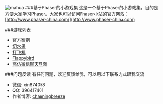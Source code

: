 ![mahua](http://www.phaser-china.com/images/logo.png)
###基于Phaser的小游戏集
这是一个基于Phaser的小游戏集，目的是方便大家学习Phaser。大家也可以访问Phaser小站的官方网站：[http://www.phaser-china.com/](http://www.phaser-china.com) 

###游戏列表
* [官方案例](http://game.webxinxin.com/learn/exam8/)
* [切水果](http://game.webxinxin.com/fruit/)
* [打飞机](http://game.webxinxin.com/plane/)
* [Flappybird](http://game.webxinxin.com/flappybird/)
* [高仿微信聊天界面](http://game.webxinxin.com/weiduan/)

###问题反馈
有任何问题，欢迎反馈给我，可以用以下联系方式跟我交流

* 微信: xin874058
* QQ: 396417401
* 作者博客: [channingbreeze](http://www.channingbreeze.com/)
